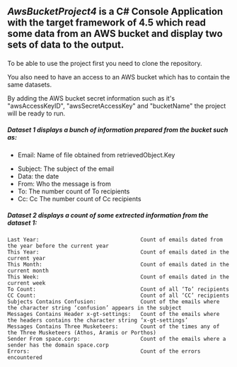 ## <p>*AwsBucketProject4* is a C# Console Application with the target framework of 4.5 which read some data from an AWS bucket and display two sets of data to the output.<p> 
<p>To be able to use the project first you need to clone the repository.<p>
<p>You also need to have an access to an AWS bucket which has to contain the same datasets.<p>
<p>By adding the AWS bucket secret information such as it's "awsAccessKeyID", "awsSecretAccessKey" and "bucketName" the project will be ready to run.<p>



##### Dataset 1 displays a bunch of information prepared from the bucket such as:

- <p>Email:            Name of file obtained from retrievedObject.Key</p> 
- Subject:     The subject of the email
- Data:        the date
- From:        Who the message is from
- To:          The number count of To recipients
- Cc:          Cc The number count of Cc recipients
 
 

##### Dataset 2 displays a count of some extrected information from the dataset 1:
```
Last Year:                                Count of emails dated from the year before the current year
This Year:                                Count of emails dated in the current year
This Month:                               Count of emails dated in the current month
This Week:                                Count of emails dated in the current week
To Count:                                 Count of all ‘To’ recipients
CC Count:                                 Count of all ‘CC’ recipients
Subjects Contains Confusion:              Count of the emails where the character string ‘confusion’ appears in the subject
Messages Contains Header x-gt-settings:   Count of the emails where the headers contains the character string ‘x-gt-settings’
Messages Contains Three Musketeers:       Count of the times any of the Three Musketeers (Athos, Aramis or Porthos)
Sender From space.corp:                   Count of the emails where a sender has the domain space.corp
Errors:                                   Count of the errors encountered
```
